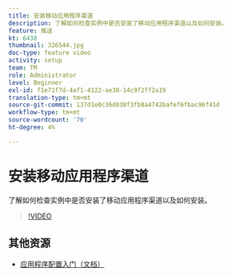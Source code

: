 ```yaml
---
title: 安装移动应用程序渠道
description: 了解如何检查实例中是否安装了移动应用程序渠道以及如何安装。
feature: 推送
kt: 6438
thumbnail: 326544.jpg
doc-type: feature video
activity: setup
team: TM
role: Administrator
level: Beginner
exl-id: f1e71f7d-4af1-4122-ae30-14c9f2ff2a19
translation-type: tm+mt
source-git-commit: 137d1e0c36d038f3fb8a4742bafef6fbac96f41d
workflow-type: tm+mt
source-wordcount: '70'
ht-degree: 4%

---
```


# 安装移动应用程序渠道

了解如何检查实例中是否安装了移动应用程序渠道以及如何安装。

>[!VIDEO](https://video.tv.adobe.com/v/326544?quality=12)

## 其他资源

* [应用程序配置入门（文档）](https://experienceleague.adobe.com/docs/campaign-classic/using/sending-messages/sending-push-notifications/configure-the-mobile-app/get-started-app-config.html?lang=en#installing-package-ios)
